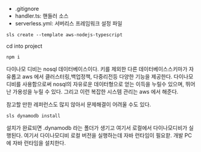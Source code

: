 - .gitignore
- handler.ts: 핸들러 소스
- serverless.yml: 서버리스 프레임워크 설정 파일



`sls create --template aws-nodejs-typescript`

cd into project

`npm i`


다이나모 디비는 nosql 데이터베이스이다. 키를 제외한 다른 데이터베이스스키마가 자유롭고 aws 에서 클러스터링,백업정책, 다중리전등 다양한 기능을 제공한다. 다이나모디비를 사용함으로써 nosql의 자유로운 데이터형으로 얻는 이득을 누릴수 있으며, 뛰어난 가용성을 누릴 수 있다. 그리고 이런 복잡한 시스템 관리는 aws 에서 해준다. 

참고할 만한 레퍼런스도 많지 않아서 문제해결이 어려울 수도 있다. 


`sls dynamodb install`

설치가 완료되면 .dynamodb 라는 폴더가 생기고 여기서 로컬에서 다이나모디비가 실행된다. 여기서 다이나모디비 로컬 버전을 실행하는데 자바 런타임이 필요핟. 개발 PC에 자바 런타임을 설치한다. 